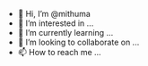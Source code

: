 - 👋 Hi, I’m @mithuma
- 👀 I’m interested in ...
- 🌱 I’m currently learning ...
- 💞️ I’m looking to collaborate on ...
- 📫 How to reach me ...

<!---
mithuma/mithuma is a ✨ special ✨ repository because its `README.md` (this file) appears on your GitHub profile.
You can click the Preview link to take a look at your changes.
--->
